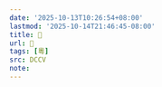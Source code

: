 ```yaml
---
date: '2025-10-13T10:26:54+08:00'
lastmod: '2025-10-14T21:46:45-08:00'
title: 􁆴
url: 􁆴
tags: [粵]
src: DCCV
note:
---
```

